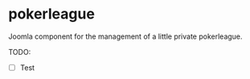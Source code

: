 pokerleague
===========

Joomla component for the management of a little private pokerleague.

TODO:
-[ ] Test

